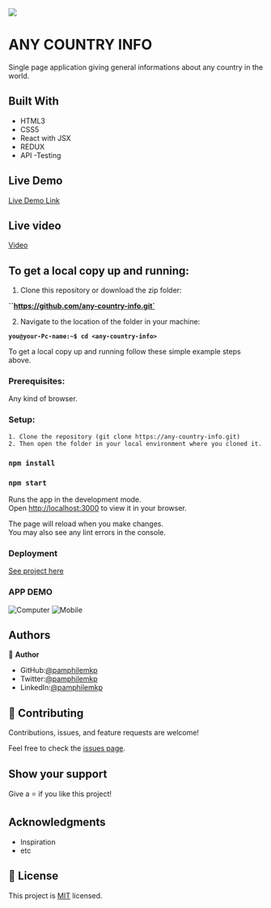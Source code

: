 
![](https://img.shields.io/badge/Microverse-blueviolet)

# ANY COUNTRY INFO

Single page application giving general informations about  any country in the world.


## Built With

- HTML3
- CSS5
- React with JSX
- REDUX
- API
-Testing

## Live Demo 

[Live Demo Link](https://pamphilemkp-countries-info.netlify.app/)

## Live video

[Video](https://www.loom.com/share/dc14a5e5b4b540d2a347d19fef80c975)


## To get a local copy up and running:

1. Clone this repository or download the zip folder:

**``https://github.com/any-country-info.git`**

2. Navigate to the location of the folder in your machine:

**``you@your-Pc-name:~$ cd <any-country-info>``**

To get a local copy up and running follow these simple example steps above.


### Prerequisites: 
Any kind of browser. 

### Setup:
    1. Clone the repository (git clone https://any-country-info.git)
    2. Then open the folder in your local environment where you cloned it.

### `npm install`
### `npm start`

Runs the app in the development mode.\
Open [http://localhost:3000](http://localhost:3000) to view it in your browser.

The page will reload when you make changes.\
You may also see any lint errors in the console.

### Deployment

[See project here](https://pamphilemkp-countries-info.netlify.app/)

### APP DEMO
![Computer]()
![Mobile]()


## Authors

👤 **Author**

   - GitHub:[@pamphilemkp](https://github.com/pamphilemkp)
   - Twitter:[@pamphilemkp](https://Twitter.com/PamphileMusonda)
   - LinkedIn:[@pamphilemkp](https://www.linkedin.com/in/pamphile-musonda)

## 🤝 Contributing

Contributions, issues, and feature requests are welcome!

Feel free to check the [issues page](https://github.com/Pamphilemkp/any-country-info/issues).

## Show your support

Give a ⭐️ if you like this project!

## Acknowledgments
- Inspiration
- etc

## 📝 License

This project is [MIT](./MIT.md) licensed.
